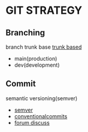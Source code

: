 # GIT STRATEGY

## Branching

branch trunk base
[trunk based](https://trunkbaseddevelopment.com/)

- main(production)
- dev(development)

## Commit

semantic versioning(semver)

- [semver](https://semver.org/lang/id/)
- [conventionalcommits](https://www.conventionalcommits.org/en/v1.0.0/)
- [forum discuss](https://gist.github.com/joshbuchea/6f47e86d2510bce28f8e7f42ae84c716)
